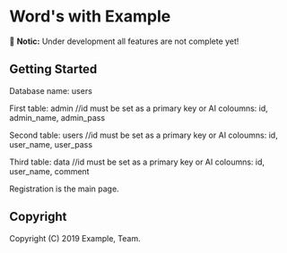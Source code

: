 # Word's with Example

:loudspeaker:
**Notic:** Under development all features are not complete yet!

## Getting Started

Database name: users

First table: admin //id must be set as a primary key or AI
coloumns: id, admin_name, admin_pass

Second table: users //id must be set as a primary key or AI
coloumns: id, user_name, user_pass

Third table: data //id must be set as a primary key or AI
coloumns: id, user_name, comment

Registration is the main page.


## Copyright
Copyright (C) 2019 Example, Team.
